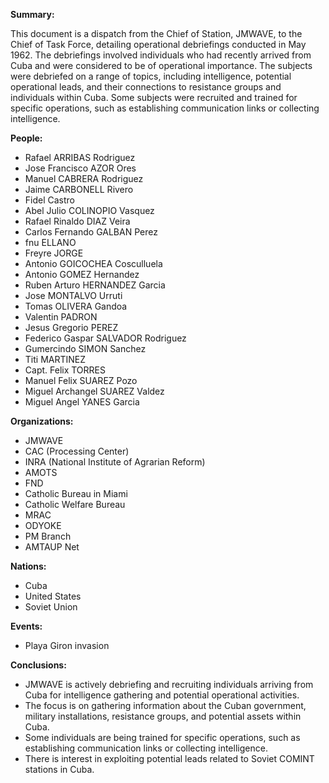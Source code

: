 **Summary:**

This document is a dispatch from the Chief of Station, JMWAVE, to the Chief of Task Force, detailing operational debriefings conducted in May 1962. The debriefings involved individuals who had recently arrived from Cuba and were considered to be of operational importance. The subjects were debriefed on a range of topics, including intelligence, potential operational leads, and their connections to resistance groups and individuals within Cuba. Some subjects were recruited and trained for specific operations, such as establishing communication links or collecting intelligence.

**People:**

*   Rafael ARRIBAS Rodriguez
*   Jose Francisco AZOR Ores
*   Manuel CABRERA Rodriguez
*   Jaime CARBONELL Rivero
*   Fidel Castro
*   Abel Julio COLINOPIO Vasquez
*   Rafael Rinaldo DIAZ Veira
*   Carlos Fernando GALBAN Perez
*   fnu ELLANO
*   Freyre JORGE
*   Antonio GOICOCHEA Cosculluela
*   Antonio GOMEZ Hernandez
*   Ruben Arturo HERNANDEZ Garcia
*   Jose MONTALVO Urruti
*   Tomas OLIVERA Gandoa
*   Valentin PADRON
*   Jesus Gregorio PEREZ
*   Federico Gaspar SALVADOR Rodriguez
*   Gumercindo SIMON Sanchez
*   Titi MARTINEZ
*   Capt. Felix TORRES
*   Manuel Felix SUAREZ Pozo
*   Miguel Archangel SUAREZ Valdez
*   Miguel Angel YANES Garcia

**Organizations:**

*   JMWAVE
*   CAC (Processing Center)
*   INRA (National Institute of Agrarian Reform)
*   AMOTS
*   FND
*   Catholic Bureau in Miami
*   Catholic Welfare Bureau
*   MRAC
*   ODYOKE
*   PM Branch
*   AMTAUP Net

**Nations:**

*   Cuba
*   United States
*   Soviet Union

**Events:**

*   Playa Giron invasion

**Conclusions:**

*   JMWAVE is actively debriefing and recruiting individuals arriving from Cuba for intelligence gathering and potential operational activities.
*   The focus is on gathering information about the Cuban government, military installations, resistance groups, and potential assets within Cuba.
*   Some individuals are being trained for specific operations, such as establishing communication links or collecting intelligence.
*   There is interest in exploiting potential leads related to Soviet COMINT stations in Cuba.
